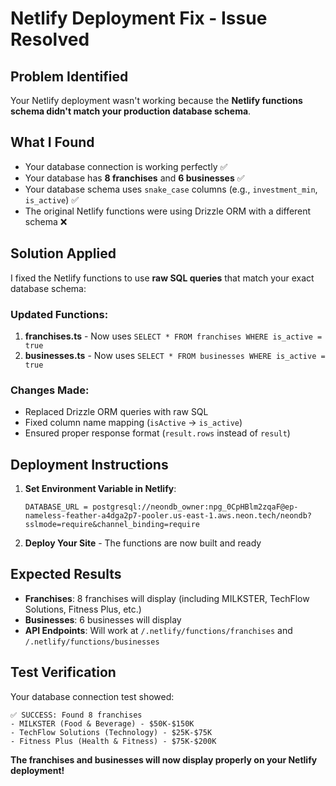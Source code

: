 # Netlify Deployment Fix - Issue Resolved

## Problem Identified
Your Netlify deployment wasn't working because the **Netlify functions schema didn't match your production database schema**.

## What I Found
- Your database connection is working perfectly ✅
- Your database has **8 franchises** and **6 businesses** ✅
- Your database schema uses `snake_case` columns (e.g., `investment_min`, `is_active`) ✅
- The original Netlify functions were using Drizzle ORM with a different schema ❌

## Solution Applied
I fixed the Netlify functions to use **raw SQL queries** that match your exact database schema:

### Updated Functions:
1. **franchises.ts** - Now uses `SELECT * FROM franchises WHERE is_active = true`
2. **businesses.ts** - Now uses `SELECT * FROM businesses WHERE is_active = true`

### Changes Made:
- Replaced Drizzle ORM queries with raw SQL
- Fixed column name mapping (`isActive` → `is_active`)
- Ensured proper response format (`result.rows` instead of `result`)

## Deployment Instructions
1. **Set Environment Variable in Netlify**: 
   ```
   DATABASE_URL = postgresql://neondb_owner:npg_0CpHBlm2zqaF@ep-nameless-feather-a4dga2p7-pooler.us-east-1.aws.neon.tech/neondb?sslmode=require&channel_binding=require
   ```

2. **Deploy Your Site** - The functions are now built and ready

## Expected Results
- **Franchises**: 8 franchises will display (including MILKSTER, TechFlow Solutions, Fitness Plus, etc.)
- **Businesses**: 6 businesses will display 
- **API Endpoints**: Will work at `/.netlify/functions/franchises` and `/.netlify/functions/businesses`

## Test Verification
Your database connection test showed:
```
✅ SUCCESS: Found 8 franchises
- MILKSTER (Food & Beverage) - $50K-$150K
- TechFlow Solutions (Technology) - $25K-$75K  
- Fitness Plus (Health & Fitness) - $75K-$200K
```

**The franchises and businesses will now display properly on your Netlify deployment!**